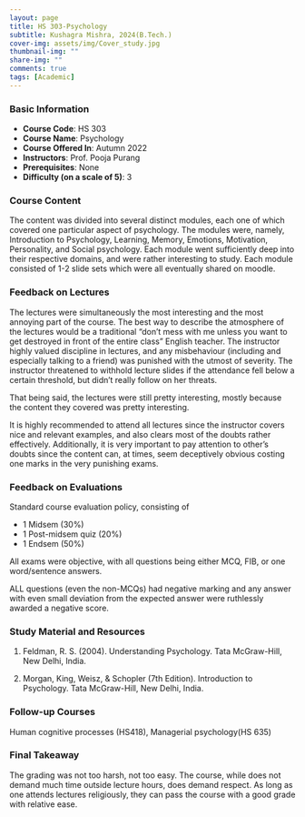 ```yaml
---
layout: page
title: HS 303-Psychology
subtitle: Kushagra Mishra, 2024(B.Tech.)
cover-img: assets/img/Cover_study.jpg
thumbnail-img: ""
share-img: ""
comments: true
tags: [Academic]
---
```


### Basic Information

- **Course Code**: HS 303
- **Course Name**: Psychology
- **Course Offered In**: Autumn 2022
- **Instructors**: Prof. Pooja Purang
- **Prerequisites**: None
- **Difficulty (on a scale of 5)**: 3

### Course Content


The content was divided into several distinct modules, each one of which covered one particular aspect of psychology. The modules were, namely, Introduction to Psychology, Learning, Memory, Emotions, Motivation, Personality, and Social psychology. 
Each module went sufficiently deep into their respective domains, and were rather interesting to study.
Each module consisted of 1-2 slide sets which were all eventually shared on moodle.

### Feedback on Lectures


The lectures were simultaneously the most interesting and the most annoying part of the course. The best way to describe the atmosphere of the lectures would be a traditional “don’t mess with me unless you want to get destroyed in front of the entire class” English teacher. The instructor highly valued discipline in lectures, and any misbehaviour (including and especially talking to a friend) was punished with the utmost of severity. The instructor threatened to withhold lecture slides if the attendance fell below a certain threshold, but didn’t really follow on her threats.

That being said, the lectures were still pretty interesting, mostly because the content they covered was pretty interesting. 

It is highly recommended to attend all lectures since the instructor covers nice and relevant examples, and also clears most of the doubts rather effectively. Additionally, it is very important to pay attention to other’s doubts since the content can, at times, seem deceptively obvious costing one marks in the very punishing exams.

### Feedback on Evaluations


Standard course evaluation policy, consisting of 
- 1 Midsem (30%)
- 1 Post-midsem quiz (20%)
- 1 Endsem (50%)

All exams were objective, with all questions being either MCQ, FIB, or one word/sentence answers.

ALL questions (even the non-MCQs) had negative marking and any answer with even small deviation from the expected answer were ruthlessly awarded a negative score.

### Study Material and Resources


1. Feldman, R. S. (2004). Understanding Psychology. Tata McGraw-Hill, New Delhi, India.

2. Morgan, King, Weisz, & Schopler (7th Edition). Introduction to Psychology. Tata McGraw-Hill, New Delhi, India.

### Follow-up Courses


Human cognitive processes (HS418), Managerial psychology(HS 635)
### Final Takeaway


The grading was not too harsh, not too easy. The course, while does not demand much time outside lecture hours, does demand respect. As long as one attends lectures religiously, they can pass the course with a good grade with relative ease.